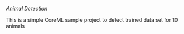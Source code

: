 
*Animal Detection*

This is a simple CoreML sample project to detect trained data set for 10 animals
